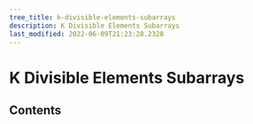 ```yaml
---
tree_title: k-divisible-elements-subarrays
description: K Divisible Elements Subarrays
last_modified: 2022-06-09T21:23:28.2328
---
```


# K Divisible Elements Subarrays

## Contents
